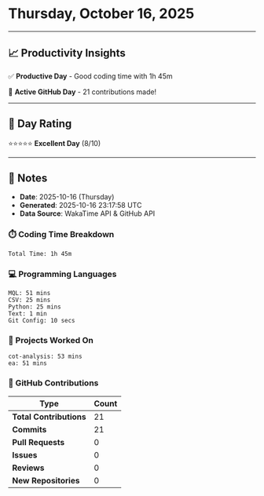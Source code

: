 # Thursday, October 16, 2025

---

## 📈 Productivity Insights

✅ **Productive Day** - Good coding time with 1h 45m

🚀 **Active GitHub Day** - 21 contributions made!

---

## 🎯 Day Rating

⭐⭐⭐⭐⭐ **Excellent Day** (8/10)

---

## 📝 Notes

- **Date**: 2025-10-16 (Thursday)
- **Generated**: 2025-10-16 23:17:58 UTC
- **Data Source**: WakaTime API & GitHub API


### ⏱️ Coding Time Breakdown

```
Total Time: 1h 45m
```

### 💻 Programming Languages

```
MQL: 51 mins
CSV: 25 mins
Python: 25 mins
Text: 1 min
Git Config: 10 secs
```

### 📂 Projects Worked On

```
cot-analysis: 53 mins
ea: 51 mins

```


### 🐙 GitHub Contributions

| Type | Count |
|------|-------|
| **Total Contributions** | 21 |
| **Commits** | 21 |
| **Pull Requests** | 0 |
| **Issues** | 0 |
| **Reviews** | 0 |
| **New Repositories** | 0 |

